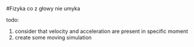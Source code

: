 #Fizyka co z głowy nie umyka

todo:
1. consider that velocity and acceleration are present in specific moment
1. create some moving simulation
